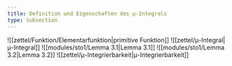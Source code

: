 ```yaml
---
title: Definition und Eigenschaften des μ-Integrals
type: subsection
---
```


![[zettel/Funktion/Elementarfunktion|primitive Funktion]]
![[zettel/μ-Integral|μ-Integral]]
![[modules/sto1/Lemma 3.1|Lemma 3.1]]
![[modules/sto1/Lemma 3.2|Lemma 3.2]]
![[zettel/μ-Integrierbarkeit|μ-Integrierbarkeit]]